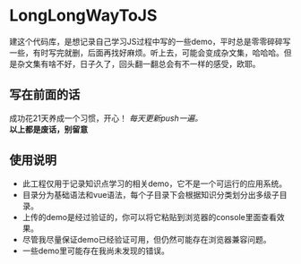 # LongLongWayToJS
建这个代码库，是想记录自己学习JS过程中写的一些demo，平时总是零零碎碎写一些，有时写完就删，后面再找好麻烦。听上去，可能会变成杂文集，哈哈哈。但是杂文集有啥不好，日子久了，回头翻一翻总会有不一样的感受，欧耶。
## 写在前面的话  
成功花21天养成一个习惯，开心！
*每天更新push一遍。*   
**以上都是废话，别留意**    
## 使用说明   
+ 此工程仅用于记录知识点学习的相关demo，它不是一个可运行的应用系统。  
+ 目录分为基础语法和vue语法，每个子目录下会根据知识分类划分出多级子目录。  
+ 上传的demo是经过验证的，你可以将它粘贴到浏览器的console里面查看效果。  
+ 尽管我尽量保证demo已经验证可用，但仍然可能存在浏览器兼容问题。  
+ 一些demo里可能存在我尚未发现的错误。  
